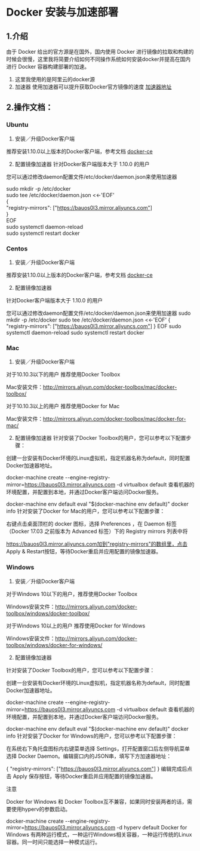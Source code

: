 # Docker 安装与加速部署
## 1.介绍
  由于 Docker 给出的官方源是在国外，国内使用 Docker 进行镜像的拉取和构建的时候会很慢，这里我将简要介绍如何不同操作系统如何安装docker并提高在国内进行 Docker 容器构建部署的加速。
1. 这里我使用的是阿里云的docker源
1. 加速器
使用加速器可以提升获取Docker官方镜像的速度
[加速器地址](https://bauos0l3.mirror.aliyuncs.com)

## 2.操作文档：
### Ubuntu
1. 安装／升级Docker客户端

推荐安装1.10.0以上版本的Docker客户端，参考文档 [docker-ce](https://yq.aliyun.com/articles/110806?spm=5176.8351553.0.0.6a7219914rqVDZ)

2. 配置镜像加速器
针对Docker客户端版本大于 1.10.0 的用户

您可以通过修改daemon配置文件/etc/docker/daemon.json来使用加速器

sudo mkdir -p /etc/docker  
sudo tee /etc/docker/daemon.json <<-'EOF'  
{  
  "registry-mirrors": ["https://bauos0l3.mirror.aliyuncs.com"]  
}  
EOF  
sudo systemctl daemon-reload  
sudo systemctl restart docker  

### Centos
1. 安装／升级Docker客户端

推荐安装1.10.0以上版本的Docker客户端，参考文档 [docker-ce](https://yq.aliyun.com/articles/110806?spm=5176.8351553.0.0.6a7219914rqVDZ)

2. 配置镜像加速器

针对Docker客户端版本大于 1.10.0 的用户

您可以通过修改daemon配置文件/etc/docker/daemon.json来使用加速器
sudo mkdir -p /etc/docker
sudo tee /etc/docker/daemon.json <<-'EOF'
{
  "registry-mirrors": ["https://bauos0l3.mirror.aliyuncs.com"]
}
EOF
sudo systemctl daemon-reload
sudo systemctl restart docker
### Mac
1. 安装／升级Docker客户端

对于10.10.3以下的用户 推荐使用Docker Toolbox

Mac安装文件：http://mirrors.aliyun.com/docker-toolbox/mac/docker-toolbox/

对于10.10.3以上的用户 推荐使用Docker for Mac

Mac安装文件：http://mirrors.aliyun.com/docker-toolbox/mac/docker-for-mac/

2. 配置镜像加速器
针对安装了Docker Toolbox的用户，您可以参考以下配置步骤：

创建一台安装有Docker环境的Linux虚拟机，指定机器名称为default，同时配置Docker加速器地址。

docker-machine create --engine-registry-mirror=https://bauos0l3.mirror.aliyuncs.com -d virtualbox default
查看机器的环境配置，并配置到本地，并通过Docker客户端访问Docker服务。

docker-machine env default
eval "$(docker-machine env default)"
docker info
针对安装了Docker for Mac的用户，您可以参考以下配置步骤：

右键点击桌面顶栏的 docker 图标，选择 Preferences ，在 Daemon 标签（Docker 17.03 之前版本为 Advanced 标签）下的 Registry mirrors 列表中将

https://bauos0l3.mirror.aliyuncs.com加到"registry-mirrors"的数组里，点击 Apply & Restart按钮，等待Docker重启并应用配置的镜像加速器。
### Windows
1. 安装／升级Docker客户端

对于Windows 10以下的用户，推荐使用Docker Toolbox

Windows安装文件：http://mirrors.aliyun.com/docker-toolbox/windows/docker-toolbox/

对于Windows 10以上的用户 推荐使用Docker for Windows

Windows安装文件：http://mirrors.aliyun.com/docker-toolbox/windows/docker-for-windows/

2. 配置镜像加速器

针对安装了Docker Toolbox的用户，您可以参考以下配置步骤：

创建一台安装有Docker环境的Linux虚拟机，指定机器名称为default，同时配置Docker加速器地址。

docker-machine create --engine-registry-mirror=https://bauos0l3.mirror.aliyuncs.com -d virtualbox default
查看机器的环境配置，并配置到本地，并通过Docker客户端访问Docker服务。

docker-machine env default
eval "$(docker-machine env default)"
docker info
针对安装了Docker for Windows的用户，您可以参考以下配置步骤：

在系统右下角托盘图标内右键菜单选择 Settings，打开配置窗口后左侧导航菜单选择 Docker Daemon。编辑窗口内的JSON串，填写下方加速器地址：

{
  "registry-mirrors": ["https://bauos0l3.mirror.aliyuncs.com"]
}
编辑完成后点击 Apply 保存按钮，等待Docker重启并应用配置的镜像加速器。

注意

Docker for Windows 和 Docker Toolbox互不兼容，如果同时安装两者的话，需要使用hyperv的参数启动。

docker-machine create --engine-registry-mirror=https://bauos0l3.mirror.aliyuncs.com -d hyperv default
Docker for Windows 有两种运行模式，一种运行Windows相关容器，一种运行传统的Linux容器。同一时间只能选择一种模式运行。

